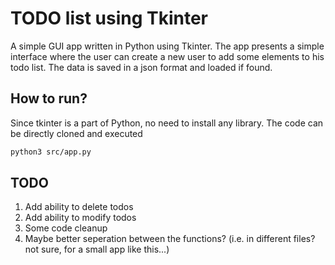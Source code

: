 # TODO list using Tkinter

A simple GUI app written in Python using Tkinter. The app presents a simple interface where the user can create a new user to add some elements to his todo list. The data is saved in a json format and loaded if found.

## How to run?

Since tkinter is a part of Python, no need to install any library. The code can be directly cloned and executed 
```bash
python3 src/app.py
```
## TODO
1. Add ability to delete todos
2. Add ability to modify todos
3. Some code cleanup
4. Maybe better seperation between the functions? (i.e. in different files? not sure, for a small app like this...)
